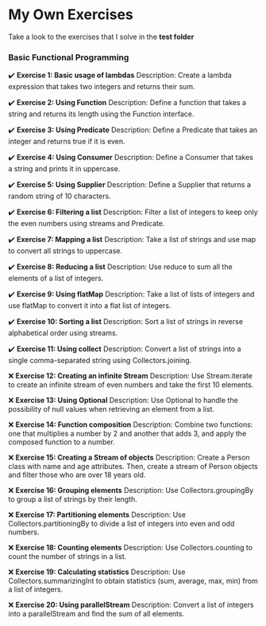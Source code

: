 # My Own Exercises

Take a look to the exercises that I solve in the **test folder**

### Basic Functional Programming
✔️ **Exercise 1: Basic usage of lambdas**
Description: Create a lambda expression that takes two integers and returns their sum.

✔️ **Exercise 2: Using Function**
Description: Define a function that takes a string and returns its length using the Function interface.

✔️ **Exercise 3: Using Predicate**
Description: Define a Predicate that takes an integer and returns true if it is even.

✔️ **Exercise 4: Using Consumer**
Description: Define a Consumer that takes a string and prints it in uppercase.

✔️ **Exercise 5: Using Supplier**
Description: Define a Supplier that returns a random string of 10 characters.

✔️ **Exercise 6: Filtering a list**
Description: Filter a list of integers to keep only the even numbers using streams and Predicate.


✔️ **Exercise 7: Mapping a list**
Description: Take a list of strings and use map to convert all strings to uppercase.

✔️ **Exercise 8: Reducing a list**
Description: Use reduce to sum all the elements of a list of integers.

✔️ **Exercise 9: Using flatMap**
Description: Take a list of lists of integers and use flatMap to convert it into a flat list of integers.

✔️ **Exercise 10: Sorting a list**
Description: Sort a list of strings in reverse alphabetical order using streams.

✔️ **Exercise 11: Using collect**
Description: Convert a list of strings into a single comma-separated string using Collectors.joining.

❌ **Exercise 12: Creating an infinite Stream**
Description: Use Stream.iterate to create an infinite stream of even numbers and take the first 10 elements.

❌ **Exercise 13: Using Optional**
Description: Use Optional to handle the possibility of null values when retrieving an element from a list.

❌ **Exercise 14: Function composition**
Description: Combine two functions: one that multiplies a number by 2 and another that adds 3, and apply the composed function to a number.

❌ **Exercise 15: Creating a Stream of objects**
Description: Create a Person class with name and age attributes. Then, create a stream of Person objects and filter those who are over 18 years old.

❌ **Exercise 16: Grouping elements**
Description: Use Collectors.groupingBy to group a list of strings by their length.

❌ **Exercise 17: Partitioning elements**
Description: Use Collectors.partitioningBy to divide a list of integers into even and odd numbers.

❌ **Exercise 18: Counting elements**
Description: Use Collectors.counting to count the number of strings in a list.

❌  **Exercise 19: Calculating statistics**
Description: Use Collectors.summarizingInt to obtain statistics (sum, average, max, min) from a list of integers.

❌ **Exercise 20: Using parallelStream**
Description: Convert a list of integers into a parallelStream and find the sum of all elements.